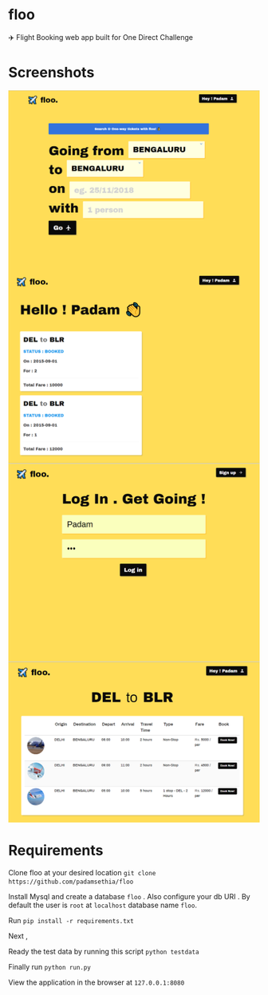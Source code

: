 # floo
✈️ Flight Booking web app built for One Direct Challenge


# Screenshots

<img align="center" src="./assets/1.PNG"/>
<img align="center" src="./assets/2.PNG"/>
<img align="center" src="./assets/3.PNG" /> 
<img align="center" src="./assets/4.PNG" />  

# Requirements

Clone floo at your desired location `git clone https://github.com/padamsethia/floo`

Install Mysql and create a database `floo` . Also configure your db URI . 
By default the user is `root` at `localhost` database name `floo`.

Run `pip install -r requirements.txt`

Next , 

Ready the test data by running this script `python testdata`

Finally run `python run.py`

View the application in the browser at `127.0.0.1:8080`
